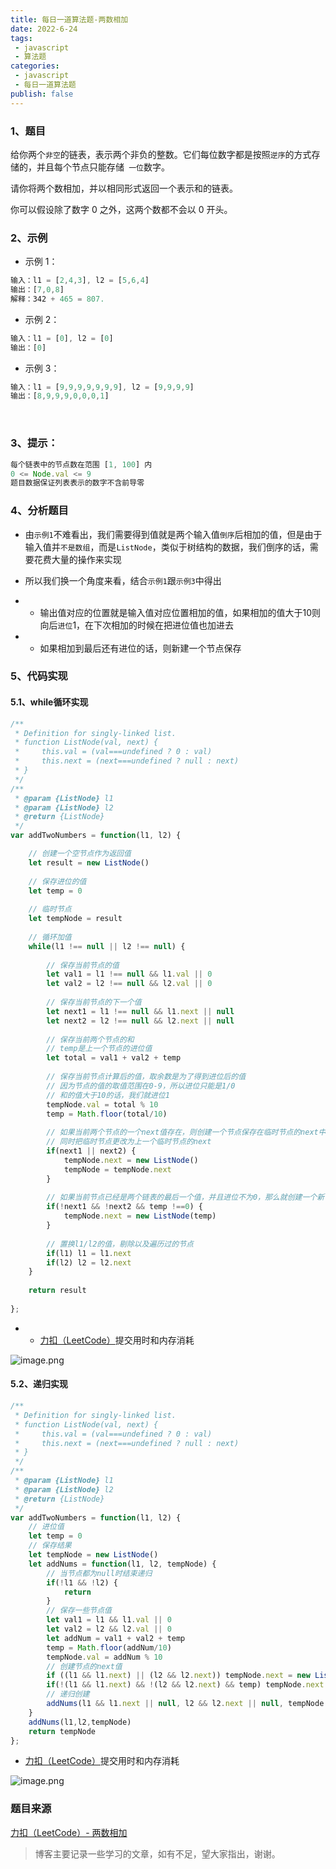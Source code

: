 ```yaml
---
title: 每日一道算法题-两数相加
date: 2022-6-24
tags:
 - javascript
 - 算法题
categories: 
 - javascript
 - 每日一道算法题
publish: false
---
```


### 1、题目

给你两个`非空`的链表，表示两个非负的整数。它们每位数字都是按照`逆序`的方式存储的，并且每个节点只能存储` 一位`数字。

请你将两个数相加，并以相同形式返回一个表示和的链表。

你可以假设除了数字 0 之外，这两个数都不会以 0 开头。

### 2、示例 

- 示例 1：

```js
输入：l1 = [2,4,3], l2 = [5,6,4]
输出：[7,0,8]
解释：342 + 465 = 807.
```

- 示例 2：

```js
输入：l1 = [0], l2 = [0]
输出：[0]
```

- 示例 3：

```js
输入：l1 = [9,9,9,9,9,9,9], l2 = [9,9,9,9]
输出：[8,9,9,9,0,0,0,1]
```
 
### 3、提示：

```js
每个链表中的节点数在范围 [1, 100] 内
0 <= Node.val <= 9
题目数据保证列表表示的数字不含前导零
```

### 4、分析题目

- 由`示例1`不难看出，我们需要得到值就是两个输入值`倒序`后相加的值，但是由于输入值并`不是数组`，而是`ListNode`，类似于树结构的数据，我们倒序的话，需要花费大量的操作来实现

- 所以我们换一个角度来看，结合`示例1`跟`示例3`中得出

- - 输出值对应的位置就是输入值对应位置相加的值，如果相加的值大于10则向后`进位`1，在下次相加的时候在把进位值也加进去

- - 如果相加到最后还有进位的话，则新建一个节点保存


### 5、代码实现

#### 5.1、while循环实现

```js
/**
 * Definition for singly-linked list.
 * function ListNode(val, next) {
 *     this.val = (val===undefined ? 0 : val)
 *     this.next = (next===undefined ? null : next)
 * }
 */
/**
 * @param {ListNode} l1
 * @param {ListNode} l2
 * @return {ListNode}
 */
var addTwoNumbers = function(l1, l2) {

    // 创建一个空节点作为返回值
    let result = new ListNode()
    
    // 保存进位的值
    let temp = 0
    
    // 临时节点
    let tempNode = result
    
    // 循环加值
    while(l1 !== null || l2 !== null) {
        
        // 保存当前节点的值
        let val1 = l1 !== null && l1.val || 0
        let val2 = l2 !== null && l2.val || 0
        
        // 保存当前节点的下一个值
        let next1 = l1 !== null && l1.next || null
        let next2 = l2 !== null && l2.next || null
        
        // 保存当前两个节点的和
        // temp是上一个节点的进位值
        let total = val1 + val2 + temp
        
        // 保存当前节点计算后的值，取余数是为了得到进位后的值
        // 因为节点的值的取值范围在0-9，所以进位只能是1/0
        // 和的值大于10的话，我们就进位1
        tempNode.val = total % 10
        temp = Math.floor(total/10)
        
        // 如果当前两个节点的一个next值存在，则创建一个节点保存在临时节点的next中
        // 同时把临时节点更改为上一个临时节点的next
        if(next1 || next2) {
            tempNode.next = new ListNode()
            tempNode = tempNode.next
        }
        
        // 如果当前节点已经是两个链表的最后一个值，并且进位不为0，那么就创建一个新节点来保存进位值
        if(!next1 && !next2 && temp !==0) {
            tempNode.next = new ListNode(temp)
        }
        
        // 置换l1/l2的值，剔除以及遍历过的节点
        if(l1) l1 = l1.next
        if(l2) l2 = l2.next
    }
    
    return result
    
};
```
- - [力扣（LeetCode）](https://leetcode.cn/problems/add-two-numbers/submissions/)提交用时和内存消耗

![image.png](https://p6-juejin.byteimg.com/tos-cn-i-k3u1fbpfcp/eb6cdcd4981240c89b3c2c92e620e763~tplv-k3u1fbpfcp-watermark.image?)

#### 5.2、递归实现
```js
/**
 * Definition for singly-linked list.
 * function ListNode(val, next) {
 *     this.val = (val===undefined ? 0 : val)
 *     this.next = (next===undefined ? null : next)
 * }
 */
/**
 * @param {ListNode} l1
 * @param {ListNode} l2
 * @return {ListNode}
 */
var addTwoNumbers = function(l1, l2) {
    // 进位值
    let temp = 0
    // 保存结果
    let tempNode = new ListNode()
    let addNums = function(l1, l2, tempNode) {
        // 当节点都为null时结束递归
        if(!l1 && !l2) {
            return
        }
        // 保存一些节点值
        let val1 = l1 && l1.val || 0
        let val2 = l2 && l2.val || 0
        let addNum = val1 + val2 + temp
        temp = Math.floor(addNum/10)
        tempNode.val = addNum % 10
        // 创建节点的next值
        if ((l1 && l1.next) || (l2 && l2.next)) tempNode.next = new ListNode()
        if(!(l1 && l1.next) && !(l2 && l2.next) && temp) tempNode.next = new ListNode(temp)
        // 递归创建
        addNums(l1 && l1.next || null, l2 && l2.next || null, tempNode.next || null)
    }
    addNums(l1,l2,tempNode)
    return tempNode
};
```

- [力扣（LeetCode）](https://leetcode.cn/problems/add-two-numbers/submissions/)提交用时和内存消耗

![image.png](https://p9-juejin.byteimg.com/tos-cn-i-k3u1fbpfcp/9dbf4d5deda846fcb9746452aa32c145~tplv-k3u1fbpfcp-watermark.image?)

### 题目来源
[力扣（LeetCode）- 两数相加](https://leetcode.cn/problems/add-two-numbers)

> 博客主要记录一些学习的文章，如有不足，望大家指出，谢谢。
